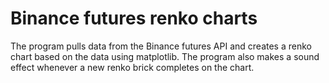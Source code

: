# Binance futures renko charts
The program pulls data from the Binance futures API and creates a renko chart based on the data using matplotlib. The program also makes a sound effect whenever a new renko brick completes on the chart.
